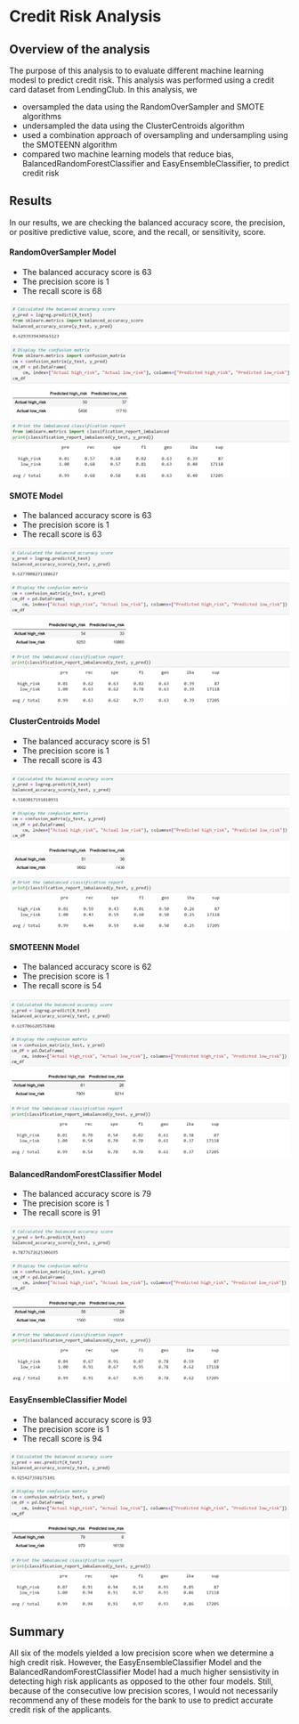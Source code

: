 # Credit Risk Analysis


## Overview of the analysis
The purpose of this analysis to to evaluate different machine learning modesl to predict credit risk. This analysis was performed using a credit card dataset from LendingClub. In this analysis, we
- oversampled the data using the RandomOverSampler and SMOTE algorithms
- undersampled the data using the ClusterCentroids algorithm
- used a combination approach of oversampling and undersampling using the SMOTEENN algorithm
- compared two machine learning models that reduce bias, BalancedRandomForestClassifier and EasyEnsembleClassifier, to predict credit risk


## Results
In our results, we are checking the balanced accuracy score, the precision, or positive predictive value, score, and the recall, or sensitivity, score.

#### RandomOverSampler Model
- The balanced accuracy score is 63
- The precision score is 1
- The recall score is 68

![RandomOverSampler](https://github.com/amiecostello22/Credit_Risk_Analysis/blob/main/Images/RandomOverSampler%20Model.png)

#### SMOTE Model
- The balanced accuracy score is 63
- The precision score is 1
- The recall score is 63

![SMOTE](https://github.com/amiecostello22/Credit_Risk_Analysis/blob/main/Images/SMOTE%20Model.png)

#### ClusterCentroids Model
- The balanced accuracy score is 51
- The precision score is 1
- The recall score is 43

![ClusterCentroids](https://github.com/amiecostello22/Credit_Risk_Analysis/blob/main/Images/ClusterCentroids%20Model.png)

#### SMOTEENN Model
- The balanced accuracy score is 62
- The precision score is 1
- The recall score is 54

![SMOTEENN](https://github.com/amiecostello22/Credit_Risk_Analysis/blob/main/Images/SMOTEENN.png)

#### BalancedRandomForestClassifier Model
- The balanced accuracy score is 79
- The precision score is 1
- The recall score is 91

![BalancedRandomForestClassifier](https://github.com/amiecostello22/Credit_Risk_Analysis/blob/main/Images/BalancedRandomForestClassifier.png)

#### EasyEnsembleClassifier Model
- The balanced accuracy score is 93
- The precision score is 1
- The recall score is 94

![EasyEnsemble](https://github.com/amiecostello22/Credit_Risk_Analysis/blob/main/Images/EasyEnsembleClassifier.png)


## Summary
All six of the models yielded a low precision score when we determine a high credit risk. However, the EasyEnsembleClassifier Model and the BalancedRandomForestClassifier Model had a much higher sensistivity in detecting high risk applicants as opposed to the other four models. Still, because of the consecutive low precision scores, I would not necessarily recommend any of these models for the bank to use to predict accurate credit risk of the applicants.
